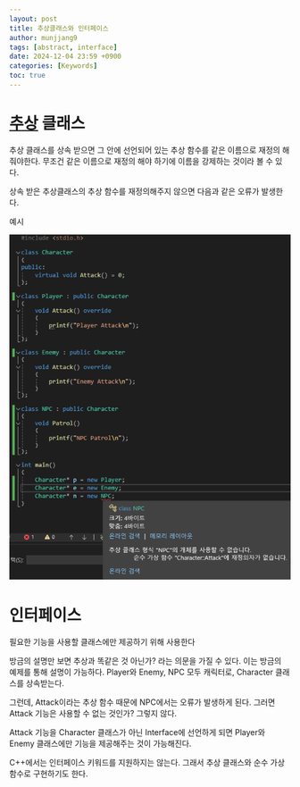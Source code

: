 ```yaml
---
layout: post
title: 추상클래스와 인터페이스
author: munjjang9
tags: [abstract, interface]
date: 2024-12-04 23:59 +0900
categories: [Keywords]
toc: true
---
```

# [추상](https://munjjang9.github.io/c/c++/2024/12/03/Virtual-Abstract/#%EC%B6%94%EC%83%81--abstract-) 클래스

추상 클래스를 상속 받으면 그 안에 선언되어 있는 추상 함수를 같은 이름으로 재정의 해줘야한다. 무조건 같은 이름으로 재정의 해야 하기에 이름을 강제하는 것이라 볼 수 있다.

상속 받은 추상클래스의 추상 함수를 재정의해주지 않으면 다음과 같은 오류가 발생한다.

예시

![Abstract Error](/assets/images/AbstractError.png "Abstract Error")

# 인터페이스

필요한 기능을 사용할 클래스에만 제공하기 위해 사용한다

방금의 설명만 보면 추상과 똑같은 것 아닌가? 라는 의문을 가질 수 있다. 이는 방금의 예제를 통해 설명이 가능하다. Player와 Enemy, NPC 모두 캐릭터로, Character 클래스를 상속받는다.

그런데, Attack이라는 추상 함수 때문에 NPC에서는 오류가 발생하게 된다. 그러면 Attack 기능은 사용할 수 없는 것인가? 그렇지 않다.

Attack 기능을 Character 클래스가 아닌 Interface에 선언하게 되면 Player와 Enemy 클래스에만 기능을 제공해주는 것이 가능해진다.

C++에서는 인터페이스 키워드를 지원하지는 않는다. 그래서 추상 클래스와 순수 가상 함수로 구현하기도 한다.